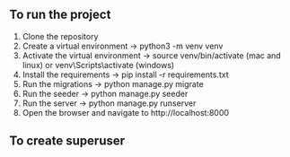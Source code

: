 ## To run the project

1. Clone the repository
2. Create a virtual environment -> python3 -m venv venv 
3. Activate the virtual environment -> source venv/bin/activate (mac and linux) or venv\Scripts\activate (windows)
4. Install the requirements -> pip install -r requirements.txt
5. Run the migrations -> python manage.py migrate
6. Run the seeder -> python manage.py seeder
7. Run the server -> python manage.py runserver
8. Open the browser and navigate to http://localhost:8000

## To create superuser

